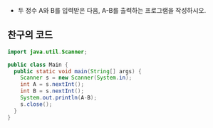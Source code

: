 - 두 정수 A와 B를 입력받은 다음, A-B를 출력하는 프로그램을 작성하시오. 

## 찬구의 코드

```java
import java.util.Scanner;

public class Main {
  public static void main(String[] args) {
    Scanner s = new Scanner(System.in);
    int A = s.nextInt();
    int B = s.nextInt();
    System.out.println(A-B);
    s.close();
  }
}
```